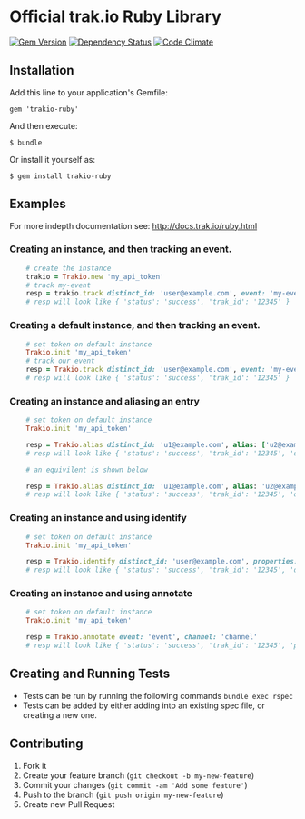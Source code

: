 # Official trak.io Ruby Library

[![Gem Version](https://badge.fury.io/rb/trakio-ruby.png)](http://badge.fury.io/rb/trakio-ruby)
[![Dependency Status](https://gemnasium.com/trakio/trakio-ruby.png)](https://gemnasium.com/trakio/trakio-ruby)
[![Code Climate](https://codeclimate.com/github/trakio/trakio-ruby.png)](https://codeclimate.com/github/trakio/trakio-ruby)

## Installation

Add this line to your application's Gemfile:

    gem 'trakio-ruby'

And then execute:

    $ bundle

Or install it yourself as:

    $ gem install trakio-ruby

## Examples

For more indepth documentation see: http://docs.trak.io/ruby.html

### Creating an instance, and then tracking an event.
```ruby
    # create the instance
    trakio = Trakio.new 'my_api_token'
    # track my-event
    resp = trakio.track distinct_id: 'user@example.com', event: 'my-event'
    # resp will look like { 'status': 'success', 'trak_id': '12345' }
```

### Creating a default instance, and then tracking an event.
```ruby
    # set token on default instance
    Trakio.init 'my_api_token'
    # track our event
    resp = Trakio.track distinct_id: 'user@example.com', event: 'my-event'
    # resp will look like { 'status': 'success', 'trak_id': '12345' }
```

### Creating an instance and aliasing an entry
```ruby
    # set token on default instance
    Trakio.init 'my_api_token'

    resp = Trakio.alias distinct_id: 'u1@example.com', alias: ['u2@example.com']
    # resp will look like { 'status': 'success', 'trak_id': '12345', 'distinct_ids': ['u1@example.com', 'u2@example.com'] }

    # an equivilent is shown below

    resp = Trakio.alias distinct_id: 'u1@example.com', alias: 'u2@example.com'
    # resp will look like { 'status': 'success', 'trak_id': '12345', 'distinct_ids': ['u1@example.com', 'u2@example.com'] }
```

### Creating an instance and using identify
```ruby
    # set token on default instance
    Trakio.init 'my_api_token'

    resp = Trakio.identify distinct_id: 'user@example.com', properties: { name: 'Tobie' }
    # resp will look like { 'status': 'success', 'trak_id': '12345', 'distinct_ids': ['user@example.com'] }
```

### Creating an instance and using annotate
```ruby
    # set token on default instance
    Trakio.init 'my_api_token'

    resp = Trakio.annotate event: 'event', channel: 'channel'
    # resp will look like { 'status': 'success', 'trak_id': '12345', 'properties': {} }
```

## Creating and Running Tests
* Tests can be run by running the following commands `bundle exec rspec`
* Tests can be added by either adding into an existing spec file, or creating a new one.

## Contributing

1. Fork it
2. Create your feature branch (`git checkout -b my-new-feature`)
3. Commit your changes (`git commit -am 'Add some feature'`)
4. Push to the branch (`git push origin my-new-feature`)
5. Create new Pull Request

